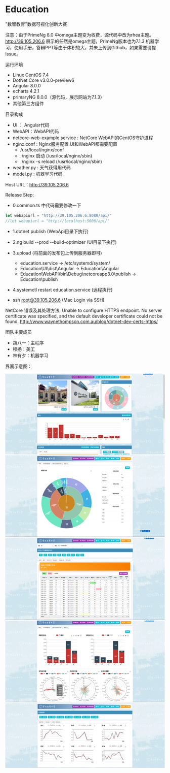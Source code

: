 # Education

"数智教育"数据可视化创新大赛

注意：由于PrimeNg 8.0 中omega主题变为收费，源代码中改为rhea主题。
<http://39.105.206.6> 展示的任然是omega主题，PrimeNg版本也为7.1.3
机器学习，使用手册，答辩PPT等由于体积较大，并未上传到Github，如果需要请提Issue。

运行环境

- Linux CentOS 7.4
- DotNet Core v3.0.0-preview6
- Angular 8.0.0
- echarts 4.2.1
- primaryNG 8.0.0（源代码，展示网站为7.1.3）
- 其他第三方组件

目录构成

- UI ： Angular代码
- WebAPI：WebAPI代码
- netcore-web-example.service : NetCore WebAPI的CentOS守护进程
- nginx.conf : Nginx服务配置 UI和WebAPI都需要配置
  - /usr/local/nginx/conf
  - ./nginx 启动 (/usr/local/nginx/sbin)
  - ./nginx -s reload (/usr/local/nginx/sbin)
- weather.py : 天气获得用代码
- model.py : 机器学习代码

Host URL：<http://39.105.206.6>

Release Step:

- 0.common.ts 中代码需要修改一下

```typescript
let webapiurl = "http://39.105.206.6:8080/api/"
//let webapiurl = "http://localhost:5000/api/"
```

- 1.dotnet publish (WebApi目录下执行)

- 2.ng build --prod --build-optimizer (UI目录下执行)

- 3.upload (将前面的发布包上传到服务器即可)
  - education.service -> /etc/systemd/system/
  - Education\UI\dist\Angular -> Education\Angular
  - Education\WebAPI\bin\Debug\netcoreapp3.0\publish -> Education\publish

- 4.systemctl restart education.service (远程执行)
- ssh root@39.105.206.6 (Mac Login via SSH)

NetCore 错误及其处理方法:
Unable to configure HTTPS endpoint. No server certificate was specified, and the default developer certificate could not be found.
<http://www.waynethompson.com.au/blog/dotnet-dev-certs-https/>

团队主要成员

- 胡八一：主程序
- 穆扬：美工
- 林有夕：机器学习

界面示意图：

![首页](/界面变迁图/首页20190531.png)
![考勤-概要](/界面变迁图/考勤20190531.png)
![考试-概要](/界面变迁图/考试20190531.png)
![考勤-本学期考勤数据](/界面变迁图/考勤本学期考勤数据20190531.png)
![个人-成绩趋势](/界面变迁图/个人成绩趋势0531.png)
